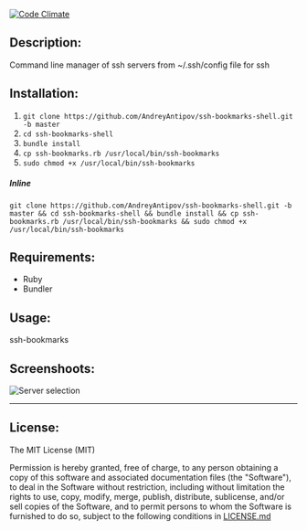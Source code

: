 [![Code Climate](https://codeclimate.com/github/AndreyAntipov/ssh-bookmarks-cli/badges/gpa.svg)](https://codeclimate.com/github/AndreyAntipov/ssh-bookmarks-cli)

## Description:

Command line manager of ssh servers from ~/.ssh/config file for ssh


## Installation:


1. `git clone https://github.com/AndreyAntipov/ssh-bookmarks-shell.git -b master`
2.  `cd ssh-bookmarks-shell`
3.  `bundle install`
4.  `cp ssh-bookmarks.rb /usr/local/bin/ssh-bookmarks`
5.  `sudo chmod +x /usr/local/bin/ssh-bookmarks`

##### Inline

`git clone https://github.com/AndreyAntipov/ssh-bookmarks-shell.git -b master && cd ssh-bookmarks-shell && bundle install && cp ssh-bookmarks.rb /usr/local/bin/ssh-bookmarks && sudo chmod +x /usr/local/bin/ssh-bookmarks`


## Requirements:

- Ruby
- Bundler


## Usage:

ssh-bookmarks


## Screenshoots:

![Server selection](https://raw.githubusercontent.com/AndreyAntipov/ssh-bookmarks-shell/media/screenshoot.png "Server selection")

--- 

## License:

The MIT License (MIT) 

Permission is hereby granted, free of charge, to any person obtaining a copy of this software and associated documentation files (the "Software"), to deal in the Software without restriction, including without limitation the rights to use, copy, modify, merge, publish, distribute, sublicense, and/or sell copies of the Software, and to permit persons to whom the Software is furnished to do so, subject to the following conditions in [LICENSE.md](https://github.com/AndreyAntipov/ssh-bookmarks-shell/blob/master/LICENSE.md)
